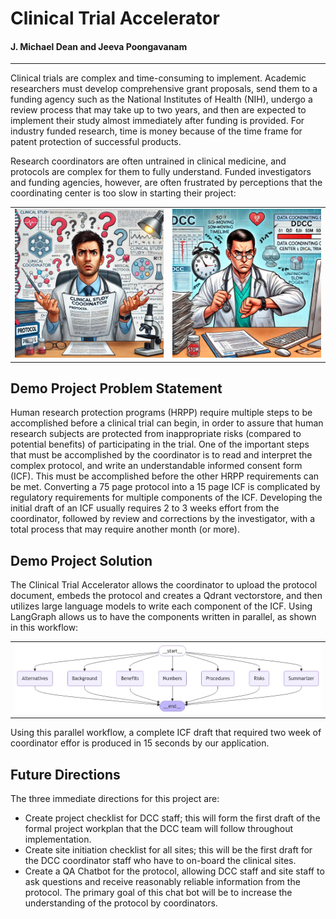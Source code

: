 # Clinical Trial Accelerator
#### J. Michael Dean and Jeeva Poongavanam
---
Clinical trials are complex and time-consuming to implement.  Academic researchers must develop comprehensive grant proposals,
send them to a funding agency such as the National Institutes of Health (NIH), undergo a review process that may take up to two 
years, and then are expected to implement their study almost immediately after funding is provided.  For industry funded research,
time is money because of the time frame for patent protection of successful products.  

Research coordinators are often untrained in clinical medicine, and protocols are complex for them to fully understand.  Funded
investigators and funding agencies, however, are often frustrated by perceptions that the coordinating center is too slow
in starting their project:

<div align="center">
  <table>
    <tr>
      <td><img src="CoordinatorProtocol.png" alt="Coordinator" width="300" /></td>
      <td><img src="TooSLOW.png" alt="Investigator" width="300" /></td>
    </tr>
  </table>
</div>

## Demo Project Problem Statement

Human research protection programs (HRPP) require multiple steps to be accomplished before a clinical trial can begin, in order
to assure that human research subjects are protected from inappropriate risks (compared to potential benefits) of participating
in the trial.  One of the important steps that must be accomplished by the coordinator is to read and interpret the complex
protocol, and write an understandable informed consent form (ICF).  This must be accomplished before the other HRPP requirements
can be met.  Converting a 75 page protocol into a 15 page ICF is complicated by regulatory requirements for multiple components
of the ICF.  Developing the initial draft of an ICF usually requires 2 to 3 weeks effort from the coordinator, followed by 
review and corrections by the investigator, with a total process that may require another month (or more).

## Demo Project Solution

The Clinical Trial Accelerator allows the coordinator to upload the protocol document, embeds the protocol and creates a Qdrant 
vectorstore, and then utilizes large language models to write each component of the ICF.  Using LangGraph allows us to have
the components written in parallel, as shown in this workflow:

<div align="center">
    <table>
    <tr>
      <td><img src="agents.png" alt="Agents" width="100%" /></td>
    </tr>
  </table>
</div>

Using this parallel workflow, a complete ICF draft that required two week of coordinator effor is produced in 15 seconds by our application.

## Future Directions
The three immediate directions for this project are:
- Create project checklist for DCC staff;  this will form the first draft of the formal project workplan that the DCC team will follow throughout implementation.
- Create site initiation checklist for all sites; this will be the first draft for the DCC coordinator staff who have to on-board the clinical sites.
- Create a QA Chatbot for the protocol, allowing DCC staff and site staff to ask questions and receive reasonably reliable information from the protocol.  The primary goal of this chat bot will be to increase the understanding of the protocol by coordinators.
